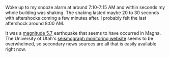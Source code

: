 Woke up to my snooze alarm at around 7:10-7:15 AM and within seconds my whole building was shaking. The shaking lasted maybe 20 to 30 seconds with aftershocks coming a few minutes after. I probably felt the last aftershock around 8:00 AM. 

It was a [magnitude 5.7][sl] earthquake that seems to have occurred in Magna. The University of Utah's [seismograph monitoring website][uu] seems to be overwhelmed, so secondary news sources are all that is easily available right now.

[sl]: https://www.sltrib.com/news/2020/03/18/earthquake-hits-utahs/
[uu]: https://quake.utah.edu